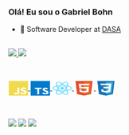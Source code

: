 ### Olá! Eu sou o Gabriel Bohn

- 🔭 Software Developer at [DASA](https://dasa.com.br/)

##

 <div>
  <a href="https://github.com/gabrielbohn99">
  <img height="160em" src="https://github-readme-stats.vercel.app/api?username=GabrielBohn99&show_icons=true&theme=dracula&include_all_commits=true&count_private=true"/>
  <img height="160em" src="https://github-readme-stats.vercel.app/api/top-langs/?username=schallenberger&layout=compact&langs_count=7&theme=dracula"/>
</div>
  
##
  
<div style="display: inline_block"><br>
  <img align="center" alt="GabrielBohn99-Js" height="30" width="40" src="https://raw.githubusercontent.com/devicons/devicon/master/icons/javascript/javascript-plain.svg">
  <img align="center" alt="GabrielBohn99-Ts" height="30" width="40" src="https://raw.githubusercontent.com/devicons/devicon/master/icons/typescript/typescript-plain.svg">
  <img align="center" alt="GabrielBohn99-React" height="30" width="40" src="https://raw.githubusercontent.com/devicons/devicon/master/icons/react/react-original.svg">
  <img align="center" alt="GabrielBohn99-HTML" height="30" width="40" src="https://raw.githubusercontent.com/devicons/devicon/master/icons/html5/html5-original.svg">
  <img align="center" alt="GabrielBohn99-CSS" height="30" width="40" src="https://raw.githubusercontent.com/devicons/devicon/master/icons/css3/css3-original.svg">
</div>
 
##
  
  <div><br>
  <a href="https://www.instagram.com/gabrielcbohn" target="_blank"><img src="https://img.shields.io/badge/-Instagram-%23E4405F?style=for-the-badge&logo=instagram&logoColor=white" target="_blank"></a>
  <a href = "mailto:gabrielcbohn@gmail.com"><img src="https://img.shields.io/badge/-Gmail-%23333?style=for-the-badge&logo=gmail&logoColor=white" target="_blank"></a>
  <a href="https://www.linkedin.com/in/gabrielbohn99" target="_blank"><img src="https://img.shields.io/badge/-LinkedIn-%230077B5?style=for-the-badge&logo=linkedin&logoColor=white" target="_blank"></a> 
 
</div>
